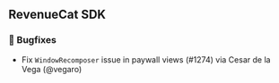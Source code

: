 ## RevenueCat SDK
### 🐞 Bugfixes
* Fix `WindowRecomposer` issue in paywall views (#1274) via Cesar de la Vega (@vegaro)
